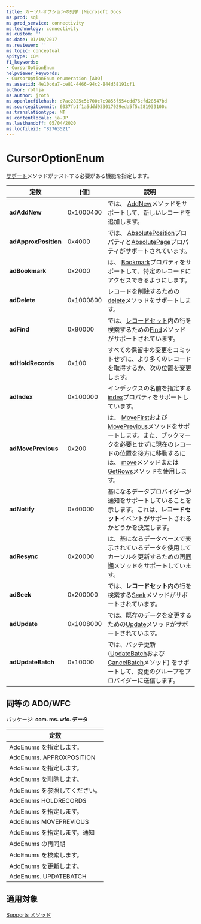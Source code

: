```yaml
---
title: カーソルオプションの列挙 |Microsoft Docs
ms.prod: sql
ms.prod_service: connectivity
ms.technology: connectivity
ms.custom: ''
ms.date: 01/19/2017
ms.reviewer: ''
ms.topic: conceptual
apitype: COM
f1_keywords:
- CursorOptionEnum
helpviewer_keywords:
- CursorOptionEnum enumeration [ADO]
ms.assetid: 4e10cda7-ce81-4466-94c2-844d38191cf1
author: rothja
ms.author: jroth
ms.openlocfilehash: d7ac2825c5b700c7c9855f554cdd76cfd28547bd
ms.sourcegitcommit: 6037fb1f1a5ddd933017029eda5f5c281939100c
ms.translationtype: MT
ms.contentlocale: ja-JP
ms.lasthandoff: 05/04/2020
ms.locfileid: "82763521"
---
```

# <a name="cursoroptionenum"></a>CursorOptionEnum
[サポート](../../../ado/reference/ado-api/supports-method.md)メソッドがテストする必要がある機能を指定します。  
  
|定数|[値]|説明|  
|--------------|-----------|-----------------|  
|**adAddNew**|0x1000400|では、 [AddNew](../../../ado/reference/ado-api/addnew-method-ado.md)メソッドをサポートして、新しいレコードを追加します。|  
|**adApproxPosition**|0x4000|では、 [AbsolutePosition](../../../ado/reference/ado-api/absoluteposition-property-ado.md)プロパティと[AbsolutePage](../../../ado/reference/ado-api/absolutepage-property-ado.md)プロパティがサポートされています。|  
|**adBookmark**|0x2000|は、 [Bookmark](../../../ado/reference/ado-api/bookmark-property-ado.md)プロパティをサポートして、特定のレコードにアクセスできるようにします。|  
|**adDelete**|0x1000800|レコードを削除するための[delete](../../../ado/reference/ado-api/delete-method-ado-recordset.md)メソッドをサポートします。|  
|**adFind**|0x80000|では、[レコードセット](../../../ado/reference/ado-api/recordset-object-ado.md)内の行を検索するための[Find](../../../ado/reference/ado-api/find-method-ado.md)メソッドがサポートされています。|  
|**adHoldRecords**|0x100|すべての保留中の変更をコミットせずに、より多くのレコードを取得するか、次の位置を変更します。|  
|**adIndex**|0x100000|インデックスの名前を指定する[index](../../../ado/reference/ado-api/index-property.md)プロパティをサポートしています。|  
|**adMovePrevious**|0x200|は、 [MoveFirst](../../../ado/reference/ado-api/movefirst-movelast-movenext-and-moveprevious-methods-ado.md)および[MovePrevious](../../../ado/reference/ado-api/movefirst-movelast-movenext-and-moveprevious-methods-ado.md)メソッドをサポートします。また、ブックマークを必要とせずに現在のレコードの位置を後方に移動するには、 [move](../../../ado/reference/ado-api/move-method-ado.md)メソッドまたは[GetRows](../../../ado/reference/ado-api/getrows-method-ado.md)メソッドを使用します。|  
|**adNotify**|0x40000|基になるデータプロバイダーが通知をサポートしていることを示します。これは、**レコードセット**イベントがサポートされるかどうかを決定します。|  
|**adResync**|0x20000|は、基になるデータベースで表示されているデータを使用してカーソルを更新するための再[同期](../../../ado/reference/ado-api/resync-method.md)メソッドをサポートしています。|  
|**adSeek**|0x200000|では、**レコードセット**内の行を検索する[Seek](../../../ado/reference/ado-api/seek-method.md)メソッドがサポートされています。|  
|**adUpdate**|0x1008000|では、既存のデータを変更するための[Update](../../../ado/reference/ado-api/update-method.md)メソッドがサポートされています。|  
|**adUpdateBatch**|0x10000|では、バッチ更新 ([UpdateBatch](../../../ado/reference/ado-api/updatebatch-method.md)および[CancelBatch](../../../ado/reference/ado-api/cancelbatch-method-ado.md)メソッド) をサポートして、変更のグループをプロバイダーに送信します。|  
  
## <a name="adowfc-equivalent"></a>同等の ADO/WFC  
 パッケージ: **com. ms. wfc. データ**  
  
|定数|  
|--------------|  
|AdoEnums を指定します。|  
|AdoEnums. APPROXPOSITION|  
|AdoEnums を指定します。|  
|AdoEnums を削除します。|  
|AdoEnums を参照してください。|  
|AdoEnums HOLDRECORDS|  
|AdoEnums を指定します。|  
|AdoEnums MOVEPREVIOUS|  
|AdoEnums を指定します。通知|  
|AdoEnums の再同期|  
|AdoEnums を検索します。|  
|AdoEnums を更新します。|  
|AdoEnums. UPDATEBATCH|  
  
## <a name="applies-to"></a>適用対象  
 [Supports メソッド](../../../ado/reference/ado-api/supports-method.md)
